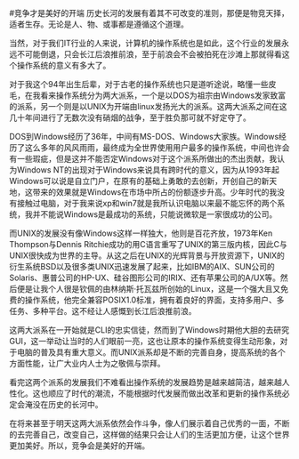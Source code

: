 #竞争才是美好的开端
历史长河的发展有着其不可改变的准则，那便是物竞天择，适者生存。无论是人、物、或事都是遵循这个道理。

当然，对于我们IT行业的人来说，计算机的操作系统也是如此，这个行业的发展永远不可能倒退，只会长江后浪推前浪，至于前浪会不会被拍死在沙滩上那就得看这个操作系统的意义有多大了。

对于我这个94年出生后辈，对于古老的操作系统也只是道听途说，略懂一些皮毛，在我看来操作系统分为两大派系，一个是以DOS为祖宗由Windows发家致富的派系，另一个则是以UNIX为开端由linux发扬光大的派系。这两大派系之间在这几十年间进行了无数次没有硝烟的战争，至于胜负那可就不好定夺了。

DOS到Windows经历了36年，中间有MS-DOS、Windows大家族。Windows经历了这么多年的风风雨雨，最终成为全世界使用用户最多的操作系统，中间也许会有一些瑕疵，但是这并不能否定Windows对于这个派系所做出的杰出贡献，我认为Windows NT的出现对于Windows来说具有跨时代的意义，因为从1993年起Windows可以说是自立门户，在原有的基础上勇敢的去创新，开创自己的新天地，这带来的效果就是Windows在市场中所占的份额逐步升高。少年时代的我没有接触过电脑，对于我来说xp和win7就是我所认识电脑以来最不能忘怀的两个系统，我并不能说Windows是最成功的系统，只能说微软是一家很成功的公司。

而UNIX的发展没有像Windows这样一样独大，他则是百花齐放，1973年Ken Thompson与Dennis Ritchie成功的用C语言重写了UNIX的第三版内核，因此C与UNIX很快成为世界的主导。从这之后在UNIX的光辉背景与开放资源下，UNIX的衍生系统BSD以及很多类UNIX迅速发展了起来，比如IBM的AIX、SUN公司的Solaris、惠普公司的HP-UX、硅谷图形公司的IRIX、还有苹果公司的A/UX等。然后便是让我个人很是钦佩的由林纳斯·托瓦兹所创始的Linux，这是一个强大且又免费的操作系统，他完全兼容POSIX1.0标准，拥有着良好的界面，支持多用户、多任务、多种平台。这不经让人感慨到长江后浪推前浪。

这两大派系在一开始就是CLI的忠实信徒，然而到了Windows时期他大胆的去研究GUI，这一举动让当时的人们眼前一亮，这也让原本的操作系统变得生动形象，对于电脑的普及具有重大意义。而UNIX派系却是不断的完善自身，提高系统的各个方面性能，让广大业内人士为之敬佩与崇拜。

看完这两个派系的发展我们不难看出操作系统的发展趋势是越来越简洁，越来越人性化。这也顺应了时代的潮流，不能根据时代发展而做出改革和更新的操作系统必定会淹没在历史的长河中。

在将来甚至于明天这两大派系依然会作斗争，像人们展示着自己优秀的一面，不断的去完善自己，改变自己，这样做的结果只会让人们的生活更加方便，让这个世界更加美好。所以，竞争会是美好的开端。
